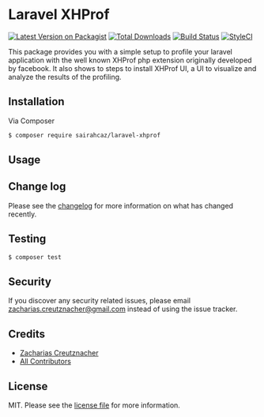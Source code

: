 # Laravel XHProf

[![Latest Version on Packagist][ico-version]][link-packagist]
[![Total Downloads][ico-downloads]][link-downloads]
[![Build Status][ico-travis]][link-travis]
[![StyleCI][ico-styleci]][link-styleci]

This package provides you with a simple setup to profile your laravel application
with the well known XHProf php extension originally developed by facebook. 
It also shows to steps to install XHProf UI, a UI to visualize and analyze the results
of the profiling.

## Installation

Via Composer

``` bash
$ composer require sairahcaz/laravel-xhprof
```

## Usage



## Change log

Please see the [changelog](changelog.md) for more information on what has changed recently.

## Testing

``` bash
$ composer test
```

## Security

If you discover any security related issues, please email zacharias.creutznacher@gmail.com instead of using the issue tracker.

## Credits

- [Zacharias Creutznacher][link-author]
- [All Contributors][link-contributors]

## License

MIT. Please see the [license file](license.md) for more information.

[ico-version]: https://img.shields.io/packagist/v/sairahcaz/laravel-xhprof.svg?style=flat-square
[ico-downloads]: https://img.shields.io/packagist/dt/sairahcaz/laravel-xhprof.svg?style=flat-square
[ico-travis]: https://img.shields.io/travis/sairahcaz/laravel-xhprof/master.svg?style=flat-square
[ico-styleci]: https://styleci.io/repos/12345678/shield

[link-packagist]: https://packagist.org/packages/sairahcaz/laravel-xhprof
[link-downloads]: https://packagist.org/packages/sairahcaz/laravel-xhprof
[link-travis]: https://travis-ci.org/sairahcaz/laravel-xhprof
[link-styleci]: https://styleci.io/repos/12345678
[link-author]: https://github.com/sairahcaz
[link-contributors]: ../../contributors
